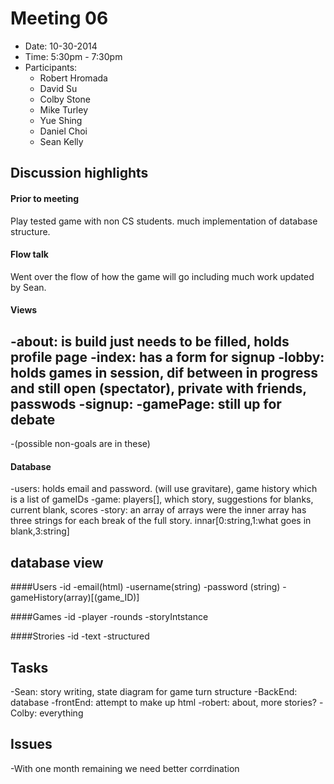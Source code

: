 # Meeting 06
- Date: 10-30-2014
- Time: 5:30pm - 7:30pm
- Participants:
	- Robert Hromada
	- David Su
	- Colby Stone
	- Mike Turley
	- Yue Shing
	- Daniel Choi
	- Sean Kelly

## Discussion highlights

#### Prior to meeting
<p>
Play tested game with non CS students.  much implementation of database structure.
</p>

#### Flow talk
<p>
Went over the flow of how the game will go including much work updated by Sean.
</p>

#### Views
-about: is build just needs to be filled, holds profile page
-index: has a form for signup
-lobby: holds games in session, dif between in progress and still open (spectator), private with friends, passwods
-signup: 
-gamePage: still up for debate
-
-(possible non-goals are in these)

#### Database
-users: holds email and password. (will use gravitare), game history which is a list of gameIDs
-game: players[], which story, suggestions for blanks, current blank, scores
-story: an array of arrays were the inner array has three strings for each break of the full story. innar[0:string,1:what goes in blank,3:string]

## database view

####Users
-id
-email(html)
-username(string)
-password (string)
-gameHistory(array)[(game_ID)]

####Games
-id
-player
-rounds
-storyIntstance

####Strories
-id
-text
-structured

## Tasks
-Sean: story writing, state diagram for game turn structure
-BackEnd: database
-frontEnd: attempt to make up html
-robert: about, more stories?
-Colby: everything

## Issues
-With one month remaining we need better corrdination

